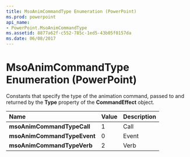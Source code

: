 ```yaml
---
title: MsoAnimCommandType Enumeration (PowerPoint)
ms.prod: powerpoint
api_name:
- PowerPoint.MsoAnimCommandType
ms.assetid: 8877a62f-c552-785c-1ed5-43b05f0157da
ms.date: 06/08/2017
---
```



# MsoAnimCommandType Enumeration (PowerPoint)

Constants that specify the type of the animation command, passed to and returned by the **Type** property of the **CommandEffect** object.



|**Name**|**Value**|**Description**|
|:-----|:-----|:-----|
|**msoAnimCommandTypeCall**|1|Call|
|**msoAnimCommandTypeEvent**|0|Event|
|**msoAnimCommandTypeVerb**|2|Verb|

